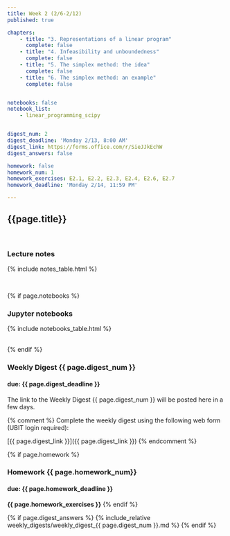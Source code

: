 ```yaml
---
title: Week 2 (2/6-2/12)
published: true

chapters:
    - title: "3. Representations of a linear program"
      complete: false
    - title: "4. Infeasibility and unboundedness"
      complete: false
    - title: "5. The simplex method: the idea"
      complete: false
    - title: "6. The simplex method: an example"
      complete: false


notebooks: false
notebook_list:
    - linear_programming_scipy


digest_num: 2
digest_deadline: 'Monday 2/13, 8:00 AM'
digest_link: https://forms.office.com/r/SieJJkEchW
digest_answers: false

homework: false
homework_num: 1
homework_exercises: E2.1, E2.2, E2.3, E2.4, E2.6, E2.7
homework_deadline: 'Monday 2/14, 11:59 PM'

---
```


<style>
    ul {
        padding-left: 20px;
    }
</style>


## {{page.title}}

<br/>

### Lecture notes

{% include notes_table.html %}

<br/>

{% if page.notebooks %}
### Jupyter notebooks

{% include notebooks_table.html %}

<br/>
{% endif %}

### Weekly Digest {{ page.digest_num }}
#### due: {{ page.digest_deadline }}

The link to the Weekly Digest {{ page.digest_num }} will be posted here
in a few days.

{% comment %}
Complete the weekly digest using the following web form (UBIT login required):

[{{ page.digest_link }}]({{ page.digest_link }})
{% endcomment %}
<br/>


{% if page.homework %}
### Homework {{ page.homework_num}}
#### due: {{ page.homework_deadline }}

<b>{{ page.homework_exercises }}</b>
{% endif %}

{% if page.digest_answers %}
{% include_relative weekly_digests/weekly_digest_{{ page.digest_num }}.md %}
{% endif %}